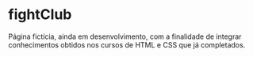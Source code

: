 # fightClub

Página fictícia, ainda em desenvolvimento, com a finalidade de integrar conhecimentos obtidos nos cursos de HTML e CSS que já completados.
